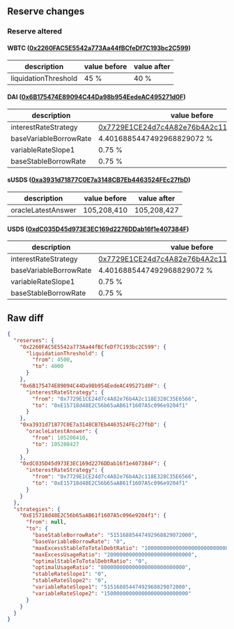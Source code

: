 ## Reserve changes

### Reserve altered

#### WBTC ([0x2260FAC5E5542a773Aa44fBCfeDf7C193bc2C599](https://etherscan.io/address/0x2260FAC5E5542a773Aa44fBCfeDf7C193bc2C599))

| description | value before | value after |
| --- | --- | --- |
| liquidationThreshold | 45 % | 40 % |


#### DAI ([0x6B175474E89094C44Da98b954EedeAC495271d0F](https://etherscan.io/address/0x6B175474E89094C44Da98b954EedeAC495271d0F))

| description | value before | value after |
| --- | --- | --- |
| interestRateStrategy | [0x7729E1CE24d7c4A82e76b4A2c118E328C35E6566](https://etherscan.io/address/0x7729E1CE24d7c4A82e76b4A2c118E328C35E6566) | [0xE15718d48E2C56b65aAB61f1607A5c096e9204f1](https://etherscan.io/address/0xE15718d48E2C56b65aAB61f1607A5c096e9204f1) |
| baseVariableBorrowRate | 4.4016885447492968829072 % | 0 % |
| variableRateSlope1 | 0.75 % | 5.1516885447492968829072 % |
| baseStableBorrowRate | 0.75 % | 5.1516885447492968829072 % |


#### sUSDS ([0xa3931d71877C0E7a3148CB7Eb4463524FEc27fbD](https://etherscan.io/address/0xa3931d71877C0E7a3148CB7Eb4463524FEc27fbD))

| description | value before | value after |
| --- | --- | --- |
| oracleLatestAnswer | 105,208,410 | 105,208,427 |


#### USDS ([0xdC035D45d973E3EC169d2276DDab16f1e407384F](https://etherscan.io/address/0xdC035D45d973E3EC169d2276DDab16f1e407384F))

| description | value before | value after |
| --- | --- | --- |
| interestRateStrategy | [0x7729E1CE24d7c4A82e76b4A2c118E328C35E6566](https://etherscan.io/address/0x7729E1CE24d7c4A82e76b4A2c118E328C35E6566) | [0xE15718d48E2C56b65aAB61f1607A5c096e9204f1](https://etherscan.io/address/0xE15718d48E2C56b65aAB61f1607A5c096e9204f1) |
| baseVariableBorrowRate | 4.4016885447492968829072 % | 0 % |
| variableRateSlope1 | 0.75 % | 5.1516885447492968829072 % |
| baseStableBorrowRate | 0.75 % | 5.1516885447492968829072 % |


## Raw diff

```json
{
  "reserves": {
    "0x2260FAC5E5542a773Aa44fBCfeDf7C193bc2C599": {
      "liquidationThreshold": {
        "from": 4500,
        "to": 4000
      }
    },
    "0x6B175474E89094C44Da98b954EedeAC495271d0F": {
      "interestRateStrategy": {
        "from": "0x7729E1CE24d7c4A82e76b4A2c118E328C35E6566",
        "to": "0xE15718d48E2C56b65aAB61f1607A5c096e9204f1"
      }
    },
    "0xa3931d71877C0E7a3148CB7Eb4463524FEc27fbD": {
      "oracleLatestAnswer": {
        "from": 105208410,
        "to": 105208427
      }
    },
    "0xdC035D45d973E3EC169d2276DDab16f1e407384F": {
      "interestRateStrategy": {
        "from": "0x7729E1CE24d7c4A82e76b4A2c118E328C35E6566",
        "to": "0xE15718d48E2C56b65aAB61f1607A5c096e9204f1"
      }
    }
  },
  "strategies": {
    "0xE15718d48E2C56b65aAB61f1607A5c096e9204f1": {
      "from": null,
      "to": {
        "baseStableBorrowRate": "51516885447492968829072000",
        "baseVariableBorrowRate": "0",
        "maxExcessStableToTotalDebtRatio": "1000000000000000000000000000",
        "maxExcessUsageRatio": "200000000000000000000000000",
        "optimalStableToTotalDebtRatio": "0",
        "optimalUsageRatio": "800000000000000000000000000",
        "stableRateSlope1": "0",
        "stableRateSlope2": "0",
        "variableRateSlope1": "51516885447492968829072000",
        "variableRateSlope2": "150000000000000000000000000"
      }
    }
  }
}
```